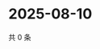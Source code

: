 # 2025-08-10

共 0 条

<!-- BEGIN ZHIHUQUESTIONS -->
<!-- 最后更新时间 Sun Aug 10 2025 07:11:37 GMT+0800 (China Standard Time) -->

<!-- END ZHIHUQUESTIONS -->
